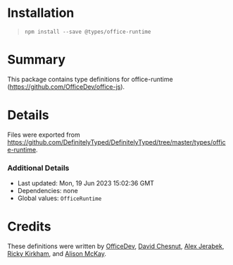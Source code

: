 # Installation
> `npm install --save @types/office-runtime`

# Summary
This package contains type definitions for office-runtime (https://github.com/OfficeDev/office-js).

# Details
Files were exported from https://github.com/DefinitelyTyped/DefinitelyTyped/tree/master/types/office-runtime.

### Additional Details
 * Last updated: Mon, 19 Jun 2023 15:02:36 GMT
 * Dependencies: none
 * Global values: `OfficeRuntime`

# Credits
These definitions were written by [OfficeDev](https://github.com/OfficeDev), [David Chesnut](https://github.com/davidchesnut), [Alex Jerabek](https://github.com/AlexJerabek), [Ricky Kirkham](https://github.com/rick-kirkham), and [Alison McKay](https://github.com/alison-mk).
